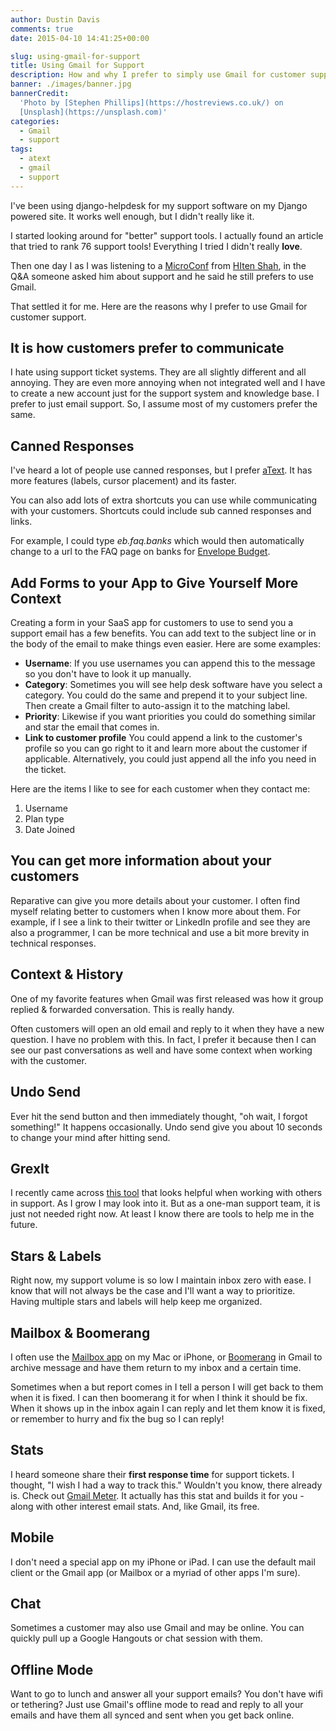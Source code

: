 ```yaml
---
author: Dustin Davis
comments: true
date: 2015-04-10 14:41:25+00:00

slug: using-gmail-for-support
title: Using Gmail for Support
description: How and why I prefer to simply use Gmail for customer support.
banner: ./images/banner.jpg
bannerCredit:
  'Photo by [Stephen Phillips](https://hostreviews.co.uk/) on
  [Unsplash](https://unsplash.com)'
categories:
  - Gmail
  - support
tags:
  - atext
  - gmail
  - support
---
```


I've been using django-helpdesk for my support software on my Django powered
site. It works well enough, but I didn't really like it.

I started looking around for "better" support tools. I actually found an article
that tried to rank 76 support tools! Everything I tried I didn't really
**love**.

Then one day I as I was listening to a [MicroConf](http://www.microconf.com/)
from [HIten Shah](http://hitenism.com/), in the Q&A someone asked him about
support and he said he still prefers to use Gmail.

That settled it for me. Here are the reasons why I prefer to use Gmail for
customer support.

## It is how customers prefer to communicate

I hate using support ticket systems. They are all slightly different and all
annoying. They are even more annoying when not integrated well and I have to
create a new account just for the support system and knowledge base. I prefer to
just email support. So, I assume most of my customers prefer the same.

## Canned Responses

I've heard a lot of people use canned responses, but I prefer
[aText](https://www.trankynam.com/atext/). It has more features (labels, cursor
placement) and its faster.

You can also add lots of extra shortcuts you can use while communicating with
your customers. Shortcuts could include sub canned responses and links.

For example, I could type _eb.faq.banks_ which would then automatically change
to a url to the FAQ page on banks for
[Envelope Budget](http://envelopebudget.com).

## Add Forms to your App to Give Yourself More Context

Creating a form in your SaaS app for customers to use to send you a support
email has a few benefits. You can add text to the subject line or in the body of
the email to make things even easier. Here are some examples:

- **Username**: If you use usernames you can append this to the message so you
  don't have to look it up manually.
- **Category**: Sometimes you will see help desk software have you select a
  category. You could do the same and prepend it to your subject line. Then
  create a Gmail filter to auto-assign it to the matching label.
- **Priority**: Likewise if you want priorities you could do something similar
  and star the email that comes in.
- **Link to customer profile** You could append a link to the customer's profile
  so you can go right to it and learn more about the customer if applicable.
  Alternatively, you could just append all the info you need in the ticket.

Here are the items I like to see for each customer when they contact me:

1. Username
2. Plan type
3. Date Joined

## You can get more information about your customers

Reparative can give you more details about your customer. I often find myself
relating better to customers when I know more about them. For example, if I see
a link to their twitter or LinkedIn profile and see they are also a programmer,
I can be more technical and use a bit more brevity in technical responses.

## Context & History

One of my favorite features when Gmail was first released was how it group
replied & forwarded conversation. This is really handy.

Often customers will open an old email and reply to it when they have a new
question. I have no problem with this. In fact, I prefer it because then I can
see our past conversations as well and have some context when working with the
customer.

## Undo Send

Ever hit the send button and then immediately thought, "oh wait, I forgot
something!" It happens occasionally. Undo send give you about 10 seconds to
change your mind after hitting send.

## GrexIt

I recently came across [this tool](http://grexit.com/) that looks helpful when
working with others in support. As I grow I may look into it. But as a one-man
support team, it is just not needed right now. At least I know there are tools
to help me in the future.

## Stars & Labels

Right now, my support volume is so low I maintain inbox zero with ease. I know
that will not always be the case and I'll want a way to prioritize. Having
multiple stars and labels will help keep me organized.

## Mailbox & Boomerang

I often use the [Mailbox app](http://www.mailboxapp.com/) on my Mac or iPhone,
or [Boomerang](http://www.boomeranggmail.com/) in Gmail to archive message and
have them return to my inbox and a certain time.

Sometimes when a but report comes in I tell a person I will get back to them
when it is fixed. I can then boomerang it for when I think it should be fix.
When it shows up in the inbox again I can reply and let them know it is fixed,
or remember to hurry and fix the bug so I can reply!

## Stats

I heard someone share their **first response time** for support tickets. I
thought, "I wish I had a way to track this." Wouldn't you know, there already
is. Check out [Gmail Meter](http://gmailmeter.com/). It actually has this stat
and builds it for you - along with other interest email stats. And, like Gmail,
its free.

## Mobile

I don't need a special app on my iPhone or iPad. I can use the default mail
client or the Gmail app (or Mailbox or a myriad of other apps I'm sure).

## Chat

Sometimes a customer may also use Gmail and may be online. You can quickly pull
up a Google Hangouts or chat session with them.

## Offline Mode

Want to go to lunch and answer all your support emails? You don't have wifi or
tethering? Just use Gmail's offline mode to read and reply to all your emails
and have them all synced and sent when you get back online.
